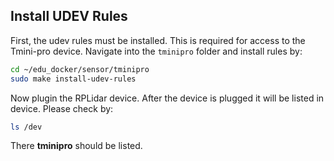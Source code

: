 ## Install UDEV Rules

First, the udev rules must be installed. This is required for access to the Tmini-pro device. Navigate into the `tminipro` folder and install rules by:

```bash
cd ~/edu_docker/sensor/tminipro
sudo make install-udev-rules
```

Now plugin the RPLidar device. After the device is plugged it will be listed in device. Please check by:

```bash
ls /dev
```

There **tminipro** should be listed.